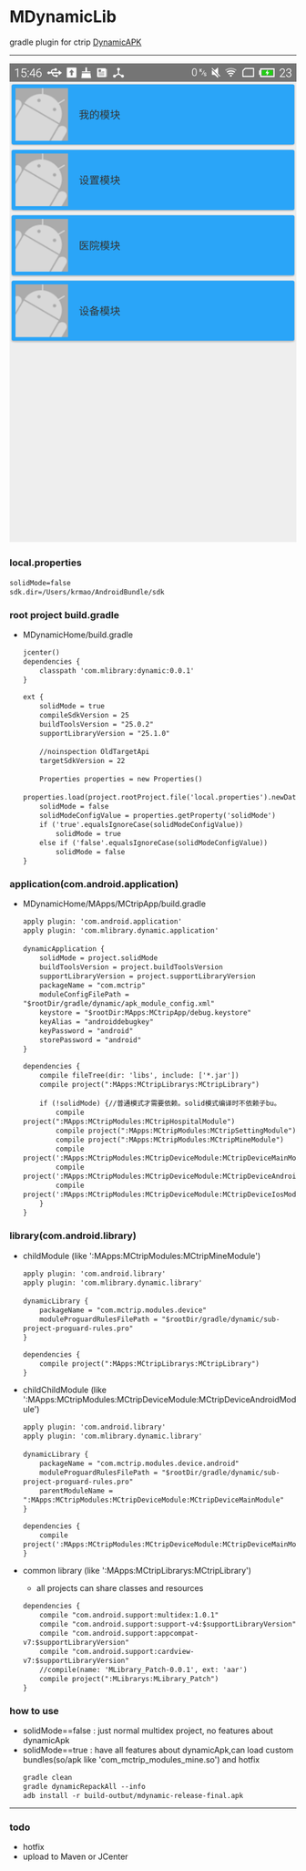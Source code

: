 # MDynamicLib
gradle plugin for ctrip [DynamicAPK](https://github.com/CtripMobile/DynamicAPK)

---

![home page](./gradle/docs/home.png)

### local.properties
```
solidMode=false
sdk.dir=/Users/krmao/AndroidBundle/sdk
```
### root project build.gradle
* MDynamicHome/build.gradle
    ```
    jcenter()
    dependencies {
        classpath 'com.mlibrary:dynamic:0.0.1'
    }
    ```
    ```
    ext {
        solidMode = true
        compileSdkVersion = 25
        buildToolsVersion = "25.0.2"
        supportLibraryVersion = "25.1.0"

        //noinspection OldTargetApi
        targetSdkVersion = 22

        Properties properties = new Properties()
        properties.load(project.rootProject.file('local.properties').newDataInputStream())
        solidMode = false
        solidModeConfigValue = properties.getProperty('solidMode')
        if ('true'.equalsIgnoreCase(solidModeConfigValue))
            solidMode = true
        else if ('false'.equalsIgnoreCase(solidModeConfigValue))
            solidMode = false
    }

    ```

### application(com.android.application)
* MDynamicHome/MApps/MCtripApp/build.gradle
    ```
    apply plugin: 'com.android.application'
    apply plugin: 'com.mlibrary.dynamic.application'

    dynamicApplication {
        solidMode = project.solidMode
        buildToolsVersion = project.buildToolsVersion
        supportLibraryVersion = project.supportLibraryVersion
        packageName = "com.mctrip"
        moduleConfigFilePath = "$rootDir/gradle/dynamic/apk_module_config.xml"
        keystore = "$rootDir:MApps:MCtripApp/debug.keystore"
        keyAlias = "androiddebugkey"
        keyPassword = "android"
        storePassword = "android"
    }
    ```
    ```
    dependencies {
        compile fileTree(dir: 'libs', include: ['*.jar'])
        compile project(":MApps:MCtripLibrarys:MCtripLibrary")

        if (!solidMode) {//普通模式才需要依赖。solid模式编译时不依赖子bu。
            compile project(":MApps:MCtripModules:MCtripHospitalModule")
            compile project(":MApps:MCtripModules:MCtripSettingModule")
            compile project(":MApps:MCtripModules:MCtripMineModule")
            compile project(':MApps:MCtripModules:MCtripDeviceModule:MCtripDeviceMainModule')
            compile project(':MApps:MCtripModules:MCtripDeviceModule:MCtripDeviceAndroidModule')
            compile project(':MApps:MCtripModules:MCtripDeviceModule:MCtripDeviceIosModule')
        }
    }
    ```
### library(com.android.library)
* childModule (like ':MApps:MCtripModules:MCtripMineModule')
    ```
    apply plugin: 'com.android.library'
    apply plugin: 'com.mlibrary.dynamic.library'

    dynamicLibrary {
        packageName = "com.mctrip.modules.device"
        moduleProguardRulesFilePath = "$rootDir/gradle/dynamic/sub-project-proguard-rules.pro"
    }
    ```
    ```
    dependencies {
        compile project(":MApps:MCtripLibrarys:MCtripLibrary")
    }
    ```
* childChildModule (like ':MApps:MCtripModules:MCtripDeviceModule:MCtripDeviceAndroidModule')
    ```
    apply plugin: 'com.android.library'
    apply plugin: 'com.mlibrary.dynamic.library'

    dynamicLibrary {
        packageName = "com.mctrip.modules.device.android"
        moduleProguardRulesFilePath = "$rootDir/gradle/dynamic/sub-project-proguard-rules.pro"
        parentModuleName = ":MApps:MCtripModules:MCtripDeviceModule:MCtripDeviceMainModule"
    }
    ```
    ```
    dependencies {
        compile project(':MApps:MCtripModules:MCtripDeviceModule:MCtripDeviceMainModule')
    }
    ```

* common library (like ':MApps:MCtripLibrarys:MCtripLibrary')
    * all projects can share classes and resources
    ```
    dependencies {
        compile "com.android.support:multidex:1.0.1"
        compile "com.android.support:support-v4:$supportLibraryVersion"
        compile "com.android.support:appcompat-v7:$supportLibraryVersion"
        compile "com.android.support:cardview-v7:$supportLibraryVersion"
        //compile(name: 'MLibrary_Patch-0.0.1', ext: 'aar')
        compile project(":MLibrarys:MLibrary_Patch")
    }
    ```
### how to use
* solidMode==false : just normal multidex project, no features about dynamicApk
* solidMode==true  : have all features about dynamicApk,can load custom bundles(so/apk like 'com_mctrip_modules_mine.so') and hotfix
    ```
    gradle clean
    gradle dynamicRepackAll --info
    adb install -r build-outbut/mdynamic-release-final.apk
    ```
---

### todo
* hotfix
* upload to Maven or JCenter
